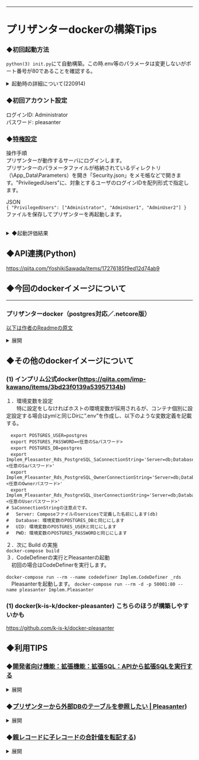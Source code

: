 -------------------------------------
# プリザンターdockerの構築Tips
### ◆初回起動方法
`python(3) init.py`にて自動構築。この時.env等のパラメータは変更しないがポート番号が80であることを確認する。<br>
<details><summary>起動時の詳細について(220914)</summary><div>

環境ファイル”.env”は変更せずPython3 init.pyで先ず構築できることを確認。Postgreのポート5432が当たる場合は.env内容を一旦5432以外にしてinit.pyを実行。<br>
このときdotnetだけエラーを吐く状態で構築完了したらpls-baseコンテナに入って<br>
Linux版
`
Implem.Pleasanter/App_Data/Parameter/Rds.json
` 
<br>Windows版
`
C:¥inetpub¥wwwroot¥pleasanter¥App_Data¥Parameters
` 
<br>内にあるPostgresqlポートが先の.envに設定した値になっているので5432に変更する。
```
 {
        "Dbms": "PostgreSQL",
        "Provider": "Local",
        "TimeZoneInfo": "Tokyo Standard Time",
        "SaConnectionString":"Server=postgres-db;Port=5432;Database=postgres;UID=postgres;PWD=mypass-abc",
        "OwnerConnectionString":"Server=postgres-db;Port=5432;Database=#ServiceName#;UID=#ServiceName#_Owner;PWD=SetAdminsPWD","UserCon
nectionString":"Server=postgres-db;Port=5432;Database=#ServiceName#;UID=#ServiceName#_User;PWD=SetUsersPWD",
        "SqlCommandTimeOut": 600,
        "MinimumTime": 3,
        "DeadlockRetryCount": 4,
        "DeadlockRetryInterval": 1000,
        "DisableIndexChangeDetection": false
 }
```
5432に変更後は
```
dotnet /web/pleasanter/Implem.CodeDefiner/Implem.CodeDefiner.NetCore.dll _rds
```
を実行しエラーが出ない事を確認。その後<br>
Linux版　(Windows版はIIS再起動)
`
systemctl daemon-reload && systemctl restart pleasanter
`
でサービスを再起動しWebにアクセス出来れば完了。<br>
Plesanter自体は80ポートを使用するようなのでapache2とか動いてたら止めないとpleasanterのポートを変更してても到達できない。<br>
</div></details>

### ◆初回アカウント設定
ログインID:  Administrator<br>
パスワード: pleasanter

### ◆[特権設定](https://pleasanter.org/manual/user-management-privileged-users)
操作手順<br> プリザンターが動作するサーバにログインします。<br> プリザンターのパラメータファイルが格納されているディレクトリ（\App_Data\Parameters）を開き「Security.json」をメモ帳などで開きます。"PrivilegedUsers"に、対象とするユーザのログインIDを配列形式で指定します。<br>

JSON<br> ` { "PrivilegedUsers": ["Administrator", "AdminUser1", "AdminUser2"] } ` <br> ファイルを保存してプリザンターを再起動します。<br><br>

<details><summary>◆起動評価結果<br></summary><div>
KHB07334用にコミットしたものをdockerhubに登録し、それに合わせてdocker-compose.ymlを修正。
(プロキシ内構築軽減とbuildで構築している場合時間が立つとVersionの整合性が合わなくなり起動に失敗するリスクを回避するため)<br>

→  〇  wsl(v2)単独環境上では起動確認。メッセージ通りのURLで起動可。<br>

→  〇  VirtualBox環境では起動Webはvirtualbox上Dockerの場合ゲストOSのIPである　http://10.0.2.15:8080/　(nginx.conf　にて設定確認) <br> 

→ ×  会社プロキシ＋Ubuntu18の環境ではスクリプト完了せず。<br>

→ ◎ (220914)37Ubuntu18
</div></details>

## ◆API連携(Python)
https://qiita.com/YoshikiSawada/items/17276185f9ed12d74ab9

## ◆今回のdockerイメージについて
-----
### プリザンターdocker（postgres対応／.netcore版）<br>
[以下は作者のReadmeの原文](https://github.com/twintee/pleasanter-docker)
<details><summary>展開</summary><div>
 
Postgres対応版.netcoreプリザンターのdocker構築用Dockerfileとdocker-compose.ymlその他諸々。  
コマンドで動くようにしたかったのとDockerfileに可能な限り詰め込んで作業を軽減してみた。  
公式プリザンターzipの内容で動作変わるのが嫌だったのでリポジトリに含めたのがアレ。  

#### 参考にしたページ
https://qiita.com/ta24toy27/items/986b3057e08f3da2fc06

#### 検証済み環境
- ubuntu :18.*

#### 準備

- `./.env`を編集して設定変更
 ```
    - DISTRIBUTION: pleasanterコンテナのベースOS(cent -> centos7, deb -> buster-slim)
    - TZ: タイムゾーン
    - POSTGRES_PORT: postgresqlの公開ポート
    - POSTGRES_PASSWORD: postgresqlユーザーのパスワード
    - POSTGRES_MEM: postgresql使用メモリ
    - PLS_PORT: プリザンター用ポート=8080
    - PLS_MEM: プリザンター使用メモリ
```
- pythonコマンド実行
`python3 ./init.py`
    1. `initialize container? (y/*):` 処理開始なら `y[enter]`
    1. `initialize volumes? (y/*):` コンテナ削除時にボリューム削除するなら `y[enter]`
    1. `rebuild image? (y/*) :` docker imageの再構成したいときは `y[enter]`  
※5分程度かかる
    1. `make container? (y/*) :` コンテナを作成するなら `y[enter]`  
- 正常終了時の出力にローカルIP込みのURLが含まれるが、osにより取得されるipが変わる？為参考までに
</div></details>

## ◆その他のdockerイメージについて
### (1) インプリム公式docker(https://qiita.com/imp-kawano/items/3bd23f0139a53957134b)
１．環境変数を設定 <br>
　　特に設定をしなければホストの環境変数が採用されるが、コンテナ個別に設定設定する場合はymlと同じDirに”.env”を作成し、以下のような変数定義を記載する。 <br>
```
　export POSTGRES_USER=postgres
　export POSTGRES_PASSWORD=<任意のSaパスワード>
　export POSTGRES_DB=postgres
　export Implem_Pleasanter_Rds_PostgreSQL_SaConnectionString='Server=db;Database=postgres;UID=postgres;PWD=<任意のSaパスワード>'
　export Implem_Pleasanter_Rds_PostgreSQL_OwnerConnectionString='Server=db;Database=#ServiceName#;UID=#ServiceName#_Owner;PWD=<任意のOwnerパスワード>'
　export Implem_Pleasanter_Rds_PostgreSQL_UserConnectionString='Server=db;Database=#ServiceName#;UID=#ServiceName#_User;PWD=<任意のUserパスワード>'
# SaConnectionStringの注意点です。
# 　Server: Composeファイルのservicesで定義した名前にします(db)
# 　Database: 環境変数のPOSTGRES_DBと同じにします
# 　UID: 環境変数のPOSTGRES_USERと同じにします
# 　PWD: 環境変数のPOSTGRES_PASSWORDと同じにします
```
２．次に Build の実施 <br>
`
docker-compose build
 `
<br>３．CodeDefinerの実行とPleasanterの起動
<br>  　初回の場合はCodeDefinerを実行します。 <br>  
`
docker-compose run --rm --name codedefiner Implem.CodeDefiner _rds
`
<br>  　Pleasanterを起動します。
`
docker-compose run --rm -d -p 50001:80 --name pleasanter Implem.Pleasanter
`
### (1) docker(k-is-k/docker-pleasanter) こちらのほうが構築しやすいかも
https://github.com/k-is-k/docker-pleasanter



## ◆利用TIPS
### ◆[開発者向け機能：拡張機能：拡張SQL：APIから拡張SQLを実行する](https://pleasanter.org/manual/extended-sql-api)
<details><summary>展開</summary><div>

#### 概要
「[API](https://pleasanter.org/manual/api)」と「[拡張SQL](https://pleasanter.org/manual/extended-sql)」を組み合わせてデータベースから直接データを取得したり更新したりすることができます。

#### 注意事項
1.  誤って使用するとプリザンターが利用できなくなったり、データが壊れたりする可能性がありますので、十分なテストを行った上でご利用ください。
2.  APIキーやセッションによるログイン確認は行いますが、テーブルへの権限チェックなどが行われないため、SQLの中で実施する必要があります。
#### 制限事項
1.  拡張SQLのJSONファイルやSQLファイルを更新した後は「アプリケーションを再起動」するまで反映しません。
2.  セキュリティ上の理由により拡張SQLはWeb画面から設定できません。

#### 事前準備
APIの操作を行う前に[APIキーの作成](https://pleasanter.org/manual/api-key)を実施してください。
.jsonファイルにて以下の2項目は必須項目となります。
|パラメータ名 |値の例 |説明 |
|--|--|--|
|Name|例) Sample|APIから実行させる際の名前を設定します。|
|Api|例) true|trueの場合APIからの実行を許可します。|

CommandTextに直接SQL文を記載できますが、SQL文が長文になる場合など、ファイルを分けることが可能です。 その場合のファイル名は以下の画像のように、.jsonファイルと同名.sqlとしてください。  
例)  
APItoSQL.json　←定義ファイル  
APItoSQL.json.sql　←SQL文

![image](https://pleasanter.org/binaries/2d01585929d44f339937c9873ba5293e)

#### URL
下記のURLを使用します。 HTTPメソッドはPOSTです。  
http://{servername}/pleasanter/api/extended/sql  
"http://{servername}/pleasanter" の部分は、適宜、環境に合わせて編集してください。

#### リクエスト
下記例のようにParamsに入れたパラメータは@RefIDのように拡張SQLに渡すパラメータとして使用することができます。 標準で用意されている@_Uなどのパラメータも使用できます。

```json
{
    "ApiVersion": 1.1,
    "ApiKey": "XXXXXXXXXX...",
    "Name": "Sample",
     "Params": {
        "RefID": 1
    }
}
```

#### JSONファイル

APItoSQL.json

```json
{
    "Name": "Sample",
    "Api": true
}
```

#### SQL文(外部ファイル)

APItoSQL.json.sql

```sql
SELECT [ReferenceId]
      ,[DeptId]
      ,[GroupId]
      ,[UserId]
      ,[Ver]
      ,[PermissionType]
  FROM [Implem.Pleasanter].[dbo].[Permissions]
  WHERE [ReferenceId]=@RefID

```

#### レスポンス

テーブル内にはレコードの配列があり、レコード内はKey, ValueのHashでカラム名と値が入ってきます。

```json
{
    "StatusCode": 200,
    "Response": {
        "Data": {
            "Table": [
                {
                    "ReferenceId": 1,
                    "DeptId": 0,
                    "GroupId": 0,
                    "UserId": 1,
                    "Ver": 1,
                    "PermissionType": 511
                },
                {
                    "ReferenceId": 1,
                    "DeptId": 0,
                    "GroupId": 0,
                    "UserId": 9,
                    "Ver": 1,
                    "PermissionType": 31
                },
                {
                    "ReferenceId": 1,
                    "DeptId": 0,
                    "GroupId": 0,
                    "UserId": 10,
                    "Ver": 1,
                    "PermissionType": 31
                },
                {
                    "ReferenceId": 1,
                    "DeptId": 0,
                    "GroupId": 1,
                    "UserId": 0,
                    "Ver": 1,
                    "PermissionType": 511
                }
            ]
        }
    }
}
```
複数のテーブルから値を取得した場合は以下のようなレスポンスとなります。  
Response.Data.Table （1つめのテーブル）  
Response.Data.Table1 （2つめのテーブル）  
Response.Data.Table2 （3つめのテーブル）
</div>
</details>

### ◆[プリザンターから外部DBのテーブルを参照したい | Pleasanter](https://pleasanter.org/manual/faq-link-server))
<details><summary>展開</summary><div>

#### 概要

「[拡張SQL](https://pleasanter.org/manual/extended-sql)」の「OnSelectingColumn」を使用しプリザンターから外部DBのテーブルを参照するサンプルコードです。参照したい外部DBをSQL Serverの「リンクサーバー」機能を使って参照します。

#### 前提条件

1.  事前にリンクサーバの設定が完了している必要があります。

#### 説明

プリザンターから参照する外部DBのテーブル例です。
| id |氏名|年齢|
|--|--|--|
|1|ユーザー1|21|
1.  プリザンターのテーブルの分類Aに外部DBテーブルの id が格納されていることとします。
2.  外部DBテーブルの 年齢 をプリザンターの 分類Z に表示します。

#### 操作手順

##### テーブルの設定

1.  プリザンターを開き、テーブルを作成してください。
2.  「[テーブルの管理](https://pleasanter.org/manual/table-management)」を開き「[一覧](https://pleasanter.org/manual/table-management-grid)」タブと「[エディタ](https://pleasanter.org/manual/table-editor)」タブで「分類Z」を有効化してください。
3.  対象となるテーブルのサイトIDをメモしてください。

##### 拡張SQLの設定

1.  後述のJSONファイル例を LinkSever.json として保存してください
    
    -   保存先は以下の通りです。
    -   C:\web\pleasanter\Implem.Pleasanter\App_Data\Parameters\ExtendedSqls\LinkServer.json
2.  SiteIdList をメモしたサイトIDに変更してください。
    
3.  CommandText のSQLのFROM句: [リンクサーバー名].[DB名].[スキーマ名].[テーブル名] [照合順序]は設定したいリンクサーバーと、参照したいテーブル名に変更してください。
    
4.  プリザンターを再起動してください。
    

##### JSON(LinkServer.json)

```
{
    "Name": "LinkServerTest",
    "Description": "LinkServerTest",
    "SiteIdList": [xxx],
    "ColumnList": ["ClassZ"],
    "OnSelectingColumn": true,
    "CommandText": "(select age from [LINKSERVER].[postgres].[public].[staff] where id = Results.ClassA COLLATE Japanese_CI_AS)"
}
```
</div></details>

### ◆[親レコードに子レコードの合計値を転記する](https://implem.co.jp/2017/03/31/894/))
<details><summary>展開</summary><div>

今回は、親のチケットに子のチケットの数値をサマライズするサマリ機能について紹介します。<br>
#### 仕入の合計値を表示させよう
例えば、商談と仕入のような親子関係のデータがあります。この場合、一つの商談に対して複数の仕入れが発生します。その際に、商談では仕入の合計金額を管理したいですよね。それではやり方を見ていきましょう。<br>

[![仕入の合計値を表示させよう](https://implem.co.jp/img/archive/20170330_894_1-1.gif)](https://implem.co.jp/img/archive/20170330_894_1-1.gif)  

#### サマリ機能の設定方法
下記の図はサマリのイメージです。商談サイトと仕入サイトの2つのサイト間で親子関係が設定されています。<br>

[![サマリのイメージ](https://implem.co.jp/img/archive/1fb19bafa0370fb55332346ca247d16e-1.png)](https://implem.co.jp/img/archive/1fb19bafa0370fb55332346ca247d16e-1.png) 

サマリの設定は、子サイト側の仕入れで行います。設定は下記の動画のとおりです。<br>

[![サマリ機能の設定方法](https://implem.co.jp/img/archive/20170330_894_2.gif)](https://implem.co.jp/img/archive/20170330_894_2.gif)

#### サマリの種別
サマリの種別は下記の5種類です。業務の内容に応じて選択して下さい。<br>

|件数|チケットの件数|
|--|--|
|合計|サマリ項目で指定した数値フィールドの合計値|
|平均|サマリ項目で指定したの数値フィールドの平均値|
|最小|サマリ項目で指定したの数値フィールドの最小値|
|最大|サマリ項目で指定したの数値フィールドの最大値|
 
サマライズ機能は下記のような業務で活用できます。  

|業務の例|親|子|
|--|--|--|
|プロジェクト管理|WBS(工数合計)|工数(時間)|
|在庫管理|在庫(入庫合計)|入庫(個数)|
|ヘルプデスク|製品(問合せ件数)|問合せ|

 ##### 関連する記事
[リンク機能でタスクと課題を紐づけて管理](https://implem.co.jp/2017/03/30/848/)
</div></details>
